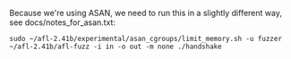 Because we're using ASAN, we need to run this in a slightly different way, see docs/notes_for_asan.txt:

	sudo ~/afl-2.41b/experimental/asan_cgroups/limit_memory.sh -u fuzzer ~/afl-2.41b/afl-fuzz -i in -o out -m none ./handshake

